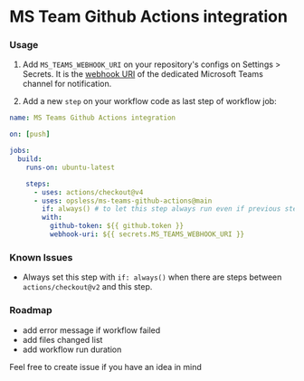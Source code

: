 # MS Team Github Actions integration

### Usage

1. Add `MS_TEAMS_WEBHOOK_URI` on your repository's configs on Settings > Secrets. It is the [webhook URI](https://docs.microsoft.com/en-us/microsoftteams/platform/webhooks-and-connectors/how-to/add-incoming-webhook) of the dedicated Microsoft Teams channel for notification.

2) Add a new `step` on your workflow code as last step of workflow job:

```yaml
name: MS Teams Github Actions integration

on: [push]

jobs:
  build:
    runs-on: ubuntu-latest

    steps:
      - uses: actions/checkout@v4
      - uses: opsless/ms-teams-github-actions@main
        if: always() # to let this step always run even if previous step failed
        with:
          github-token: ${{ github.token }}
          webhook-uri: ${{ secrets.MS_TEAMS_WEBHOOK_URI }}
```

### Known Issues

- Always set this step with `if: always()` when there are steps between `actions/checkout@v2` and this step.

### Roadmap

- add error message if workflow failed
- add files changed list
- add workflow run duration

Feel free to create issue if you have an idea in mind